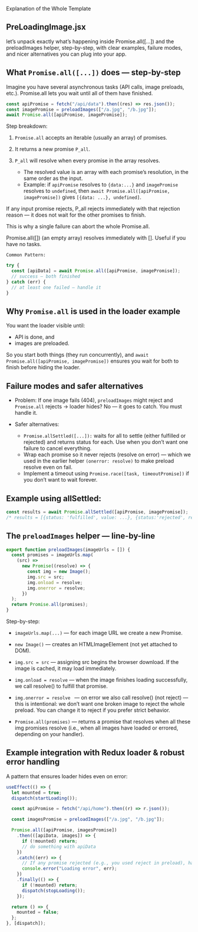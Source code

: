 Explanation of the Whole Template

## PreLoadingImage.jsx

let’s unpack exactly what’s happening inside Promise.all([...]) and the preloadImages helper, step-by-step, with clear examples, failure modes, and nicer alternatives you can plug into your app.

## What `Promise.all([...])` does — step-by-step

Imagine you have several asynchronous tasks (API calls, image preloads, etc.). Promise.all lets you wait until all of them have finished.

```js
const apiPromise = fetch("/api/data").then((res) => res.json());
const imagePromise = preloadImages(["/a.jpg", "/b.jpg"]);
await Promise.all([apiPromise, imagePromise]);
```

Step breakdown:

1.  `Promise.all` accepts an iterable (usually an array) of promises.

2.  It returns a new promise `P_all`.

3.  `P_all` will resolve when every promise in the array resolves.

    - The resolved value is an array with each promise’s resolution, in the same order as the input.
    - Example: if `apiPromise` resolves to `{data:...}` and `imagePromise` resolves to `undefined`, then `await Promise.all([apiPromise, imagePromise])` gives `[{data: ...}, undefined]`.

If any input promise rejects, P_all rejects immediately with that rejection reason — it does not wait for the other promises to finish.

This is why a single failure can abort the whole Promise.all.

Promise.all([]) (an empty array) resolves immediately with []. Useful if you have no tasks.

`Common Pattern:`

```js
try {
  const [apiData] = await Promise.all([apiPromise, imagePromise]);
  // success — both finished
} catch (err) {
  // at least one failed — handle it
}
```

## Why `Promise.all` is used in the loader example

You want the loader visible until:

- API is done, and
- images are preloaded.

So you start both things (they run concurrently), and `await Promise.all([apiPromise, imagePromise])` ensures you wait for both to finish before hiding the loader.

## Failure modes and safer alternatives

- Problem: If one image fails (404), `preloadImages` might reject and `Promise.all` rejects -> loader hides? No — it goes to catch. You must handle it.

- Safer alternatives:
  - `Promise.allSettled([...]):` waits for all to settle (either fulfilled or rejected) and returns status for each. Use when you don’t want one failure to cancel everything.
  - Wrap each promise so it never rejects (resolve on error) — which we used in the earlier helper `(onerror: resolve)` to make preload resolve even on fail.
  - Implement a timeout using `Promise.race([task, timeoutPromise])` if you don’t want to wait forever.

## Example using allSettled:

```js
const results = await Promise.allSettled([apiPromise, imagePromise]);
/* results = [{status: 'fulfilled', value: ...}, {status:'rejected', reason:...}] */
```

## The `preloadImages` helper — line-by-line

```js
export function preloadImages(imageUrls = []) {
  const promises = imageUrls.map(
    (src) =>
      new Promise((resolve) => {
        const img = new Image();
        img.src = src;
        img.onload = resolve;
        img.onerror = resolve;
      })
  );
  return Promise.all(promises);
}
```

Step-by-step:

- `imageUrls.map(...)` — for each image URL we create a new Promise.
- `new Image()` — creates an HTMLImageElement (not yet attached to DOM).

- `img.src = src` — assigning src begins the browser download. If the image is cached, it may load immediately.

- `img.onload = resolve` — when the image finishes loading successfully, we call resolve() to fulfill that promise.

- `img.onerror = resolve ` — on error we also call resolve() (not reject) — this is intentional: we don’t want one broken image to reject the whole preload. You can change it to reject if you prefer strict behavior.

- `Promise.all(promises)` — returns a promise that resolves when all these img promises resolve (i.e., when all images have loaded or errored, depending on your handler).

## Example integration with Redux loader & robust error handling

A pattern that ensures loader hides even on error:

```js
useEffect(() => {
  let mounted = true;
  dispatch(startLoading());

  const apiPromise = fetch("/api/home").then((r) => r.json());

  const imagesPromise = preloadImages(["/a.jpg", "/b.jpg"]);

  Promise.all([apiPromise, imagesPromise])
    .then(([apiData, images]) => {
      if (!mounted) return;
      // do something with apiData
    })
    .catch((err) => {
      // If any promise rejected (e.g., you used reject in preload), handle here
      console.error("Loading error", err);
    })
    .finally(() => {
      if (!mounted) return;
      dispatch(stopLoading());
    });

  return () => {
    mounted = false;
  };
}, [dispatch]);
```
